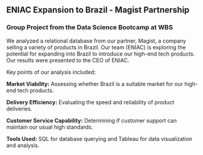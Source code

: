 

## ENIAC Expansion to Brazil - Magist Partnership
### Group Project from the Data Science Bootcamp at WBS

We analyzed a relational database from our partner, Magist, a company selling a variety of products in Brazil. Our team (ENIAC) is exploring the potential for expanding into Brazil to introduce our high-end tech products. Our results were presented to the CEO of ENIAC.

Key points of our analysis included:

**Market Viability:** 
Assessing whether Brazil is a suitable market for our high-end tech products.

**Delivery Efficiency:** 
Evaluating the speed and reliability of product deliveries.

**Customer Service Capability:** 
Determining if customer support can maintain our usual high standards.

**Tools Used:** 
SQL for database querying and Tableau for data visualization and analysis.
